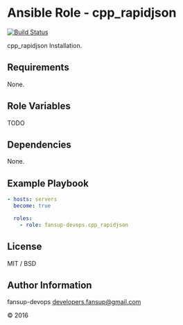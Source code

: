 Ansible Role - cpp_rapidjson
=========

[![Build Status](https://travis-ci.org/fansup-devops/ansible-role-cpp_rapidjson.svg?branch=master)](https://travis-ci.org/fansup-devops/ansible-role-cpp_rapidjson)

cpp_rapidjson Installation.

Requirements
------------

None.

Role Variables
--------------

TODO

Dependencies
------------

None.

Example Playbook
----------------

```yaml
- hosts: servers
  become: true

  roles:
    - role: fansup-devops.cpp_rapidjson
```

License
-------

MIT / BSD

Author Information
------------------

fansup-devops <developers.fansup@gmail.com>

&copy; 2016
